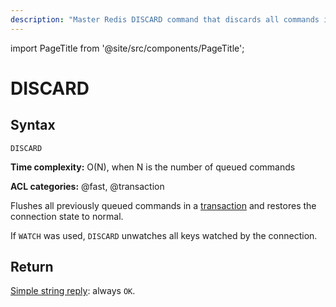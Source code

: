 ```yaml
---
description: "Master Redis DISCARD command that discards all commands issued after MULTI."
---
```


import PageTitle from '@site/src/components/PageTitle';

# DISCARD

<PageTitle title="Redis DISCARD Command (Documentation) | Dragonfly" />

## Syntax

    DISCARD

**Time complexity:** O(N), when N is the number of queued commands

**ACL categories:** @fast, @transaction

Flushes all previously queued commands in a [transaction][tt] and restores the
connection state to normal.

[tt]: https://redis.io/topics/transactions

If `WATCH` was used, `DISCARD` unwatches all keys watched by the connection.

## Return

[Simple string reply](https://redis.io/docs/latest/develop/reference/protocol-spec/#simple-strings): always `OK`.
